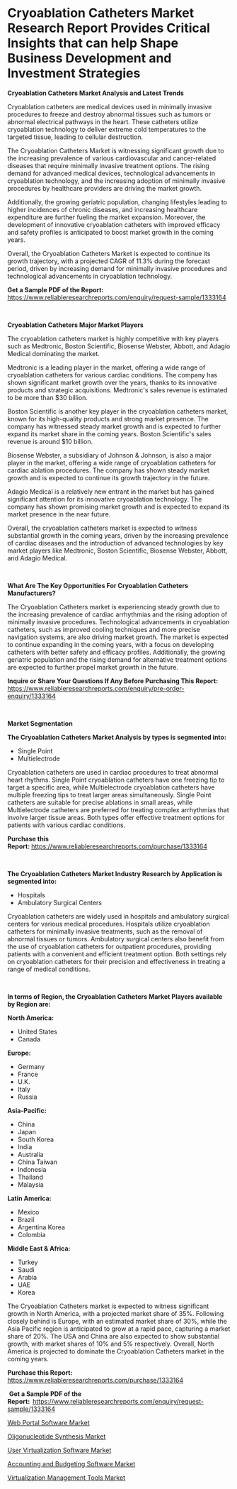 <p><h1>Cryoablation Catheters Market Research Report Provides Critical Insights that can help Shape Business Development and Investment Strategies</h1></p><p><strong>Cryoablation Catheters Market Analysis and Latest Trends</strong></p>
<p><p>Cryoablation catheters are medical devices used in minimally invasive procedures to freeze and destroy abnormal tissues such as tumors or abnormal electrical pathways in the heart. These catheters utilize cryoablation technology to deliver extreme cold temperatures to the targeted tissue, leading to cellular destruction. </p><p>The Cryoablation Catheters Market is witnessing significant growth due to the increasing prevalence of various cardiovascular and cancer-related diseases that require minimally invasive treatment options. The rising demand for advanced medical devices, technological advancements in cryoablation technology, and the increasing adoption of minimally invasive procedures by healthcare providers are driving the market growth.</p><p>Additionally, the growing geriatric population, changing lifestyles leading to higher incidences of chronic diseases, and increasing healthcare expenditure are further fueling the market expansion. Moreover, the development of innovative cryoablation catheters with improved efficacy and safety profiles is anticipated to boost market growth in the coming years.</p><p>Overall, the Cryoablation Catheters Market is expected to continue its growth trajectory, with a projected CAGR of 11.3% during the forecast period, driven by increasing demand for minimally invasive procedures and technological advancements in cryoablation technology.</p></p>
<p><strong>Get a Sample PDF of the Report:&nbsp;</strong> <a href="https://www.reliableresearchreports.com/enquiry/request-sample/1333164">https://www.reliableresearchreports.com/enquiry/request-sample/1333164</a></p>
<p>&nbsp;</p>
<p><strong>Cryoablation Catheters Major Market Players</strong></p>
<p><p>The cryoablation catheters market is highly competitive with key players such as Medtronic, Boston Scientific, Biosense Webster, Abbott, and Adagio Medical dominating the market. </p><p>Medtronic is a leading player in the market, offering a wide range of cryoablation catheters for various cardiac conditions. The company has shown significant market growth over the years, thanks to its innovative products and strategic acquisitions. Medtronic's sales revenue is estimated to be more than $30 billion.</p><p>Boston Scientific is another key player in the cryoablation catheters market, known for its high-quality products and strong market presence. The company has witnessed steady market growth and is expected to further expand its market share in the coming years. Boston Scientific's sales revenue is around $10 billion.</p><p>Biosense Webster, a subsidiary of Johnson & Johnson, is also a major player in the market, offering a wide range of cryoablation catheters for cardiac ablation procedures. The company has shown steady market growth and is expected to continue its growth trajectory in the future.</p><p>Adagio Medical is a relatively new entrant in the market but has gained significant attention for its innovative cryoablation technology. The company has shown promising market growth and is expected to expand its market presence in the near future.</p><p>Overall, the cryoablation catheters market is expected to witness substantial growth in the coming years, driven by the increasing prevalence of cardiac diseases and the introduction of advanced technologies by key market players like Medtronic, Boston Scientific, Biosense Webster, Abbott, and Adagio Medical.</p></p>
<p>&nbsp;</p>
<p><strong>What Are The Key Opportunities For Cryoablation Catheters Manufacturers?</strong></p>
<p><p>The Cryoablation Catheters market is experiencing steady growth due to the increasing prevalence of cardiac arrhythmias and the rising adoption of minimally invasive procedures. Technological advancements in cryoablation catheters, such as improved cooling techniques and more precise navigation systems, are also driving market growth. The market is expected to continue expanding in the coming years, with a focus on developing catheters with better safety and efficacy profiles. Additionally, the growing geriatric population and the rising demand for alternative treatment options are expected to further propel market growth in the future.</p></p>
<p><strong>Inquire or Share Your Questions If Any Before Purchasing This Report:</strong> <a href="https://www.reliableresearchreports.com/enquiry/pre-order-enquiry/1333164">https://www.reliableresearchreports.com/enquiry/pre-order-enquiry/1333164</a></p>
<p>&nbsp;</p>
<p><strong>Market Segmentation</strong></p>
<p><strong>The Cryoablation Catheters Market Analysis by types is segmented into:</strong></p>
<p><ul><li>Single Point</li><li>Multielectrode</li></ul></p>
<p><p>Cryoablation catheters are used in cardiac procedures to treat abnormal heart rhythms. Single Point cryoablation catheters have one freezing tip to target a specific area, while Multielectrode cryoablation catheters have multiple freezing tips to treat larger areas simultaneously. Single Point catheters are suitable for precise ablations in small areas, while Multielectrode catheters are preferred for treating complex arrhythmias that involve larger tissue areas. Both types offer effective treatment options for patients with various cardiac conditions.</p></p>
<p><strong>Purchase this Report:&nbsp;</strong><a href="https://www.reliableresearchreports.com/purchase/1333164">https://www.reliableresearchreports.com/purchase/1333164</a></p>
<p>&nbsp;</p>
<p><strong>The Cryoablation Catheters Market Industry Research by Application is segmented into:</strong></p>
<p><ul><li>Hospitals</li><li>Ambulatory Surgical Centers</li></ul></p>
<p><p>Cryoablation catheters are widely used in hospitals and ambulatory surgical centers for various medical procedures. Hospitals utilize cryoablation catheters for minimally invasive treatments, such as the removal of abnormal tissues or tumors. Ambulatory surgical centers also benefit from the use of cryoablation catheters for outpatient procedures, providing patients with a convenient and efficient treatment option. Both settings rely on cryoablation catheters for their precision and effectiveness in treating a range of medical conditions.</p></p>
<p>&nbsp;</p>
<p><strong>In terms of Region, the Cryoablation Catheters Market Players available by Region are:</strong></p>
<p>
    <p> <strong> North America: </strong>
        <ul>
            <li>United States</li>
            <li>Canada</li>
        </ul>
        </p> 
    <p> <strong> Europe: </strong>
        <ul>
            <li>Germany</li>
            <li>France</li>
            <li>U.K.</li>
            <li>Italy</li>
            <li>Russia</li>
        </ul>
        </p> 
    <p> <strong> Asia-Pacific: </strong>
        <ul>
            <li>China</li>
            <li>Japan</li>
            <li>South Korea</li>
            <li>India</li>
            <li>Australia</li>
            <li>China Taiwan</li>
            <li>Indonesia</li>
            <li>Thailand</li>
            <li>Malaysia</li>
        </ul>
        </p> 
    <p> <strong> Latin America: </strong>
        <ul>
            <li>Mexico</li>
            <li>Brazil</li>
            <li>Argentina Korea</li>
            <li>Colombia</li>
        </ul>
        </p> 
    <p> <strong> Middle East & Africa: </strong>
        <ul>
            <li>Turkey</li>
            <li>Saudi</li>
            <li>Arabia</li>
            <li>UAE</li>
            <li>Korea</li>
        </ul>
    </p>
    </p>
<p><p>The Cryoablation Catheters market is expected to witness significant growth in North America, with a projected market share of 35%. Following closely behind is Europe, with an estimated market share of 30%, while the Asia Pacific region is anticipated to grow at a rapid pace, capturing a market share of 20%. The USA and China are also expected to show substantial growth, with market shares of 10% and 5% respectively. Overall, North America is projected to dominate the Cryoablation Catheters market in the coming years.</p></p>
<p><strong>Purchase this Report: </strong><a href="https://www.reliableresearchreports.com/purchase/1333164">https://www.reliableresearchreports.com/purchase/1333164</a></p>
<p>&nbsp;<strong>Get a Sample PDF of the Report:&nbsp;&nbsp;</strong><a href="https://www.reliableresearchreports.com/enquiry/request-sample/1333164">https://www.reliableresearchreports.com/enquiry/request-sample/1333164</a></p>
<p><strong></strong></p>
<p><p><a href="https://medium.com/@krish.reportprime/web-portal-software-market-trends-and-market-analysis-forecasted-for-period-2024-2031-ea754d0439f6">Web Portal Software Market</a></p><p><a href="https://medium.com/@kathrynlynch04/oligonucleotide-synthesis-market-the-key-to-successful-business-strategy-forecast-till-2031-809945ff6f14">Oligonucleotide Synthesis Market</a></p><p><a href="https://medium.com/@krish.reportprime/user-virtualization-software-market-size-market-outlook-and-market-forecast-2024-to-2031-ca5a5a89f783">User Virtualization Software Market</a></p><p><a href="https://medium.com/@twiladurgan/accounting-and-budgeting-software-market-exploring-market-share-market-trends-and-future-growth-f144eabe61cc">Accounting and Budgeting Software Market</a></p><p><a href="https://medium.com/@krish.reportprime/virtualization-management-tools-market-share-evolution-and-market-growth-trends-2024-2031-e4a0fd4c003e">Virtualization Management Tools Market</a></p></p>